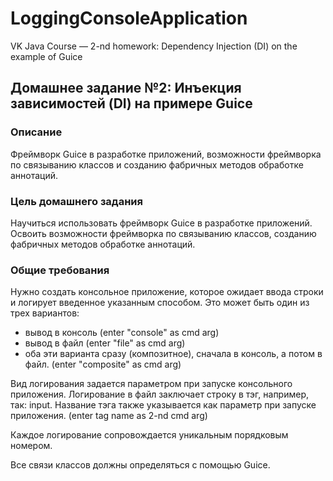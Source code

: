 # LoggingConsoleApplication
VK Java Course — 2-nd homework: Dependency Injection (DI) on the example of Guice

## Домашнее задание №2: Инъекция зависимостей (DI) на примере Guice

### Описание
Фреймворк Guice в разработке приложений, возможности фреймворка по связыванию классов и созданию фабричных методов обработке аннотаций.

### Цель домашнего задания  
Научиться использовать фреймворк Guice в разработке приложений. Освоить возможности фреймворка по связыванию классов, созданию фабричных методов обработке аннотаций.

### Общие требования
Нужно создать консольное приложение, которое ожидает ввода строки и логирует введенное указанным способом. Это может быть один из трех вариантов: 
* вывод в консоль (enter "console" as cmd arg)
* вывод в файл (enter "file" as cmd arg)
* оба эти варианта сразу (композитное), сначала в консоль, а потом в файл. (enter "composite" as cmd arg)

Вид логирования задается параметром при запуске консольного приложения. Логирование в файл заключает строку в тэг, например, так: <a>input</a>. 
Название тэга также указывается как параметр при запуске приложения. (enter tag name as 2-nd cmd arg)

Каждое логирование сопровождается уникальным порядковым номером.

Все связи классов должны определяться с помощью Guice.
